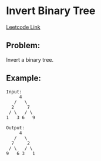 # Invert Binary Tree

[Leetcode Link](https://leetcode.com/problems/invert-binary-tree/)

## Problem:

Invert a binary tree.

## Example:

```
Input:
     4
   /   \
  2     7
 / \   / \
1   3 6   9

Output:
     4
   /   \
  7     2
 / \   / \
9   6 3   1
```
